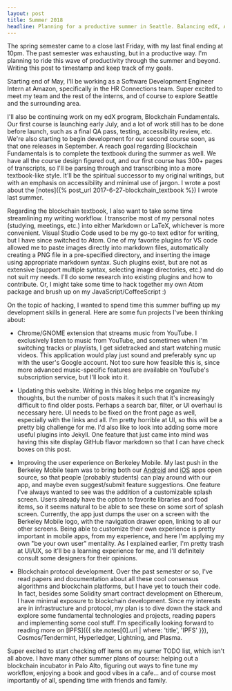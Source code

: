 ```yaml
---
layout: post
title: Summer 2018
headline: Planning for a productive summer in Seattle. Balancing edX, Amazon SDE intern, blockchain textbook, personal projects, updating this blog, etc...
---
```


The spring semester came to a close last Friday, with my last final ending at 10pm. The past semester was exhausting, but in a productive way. I'm planning to ride this wave of productivity through the summer and beyond. Writing this post to timestamp and keep track of my goals.

Starting end of May, I'll be working as a Software Development Engineer Intern at Amazon, specifically in the HR Connections team. Super excited to meet my team and the rest of the interns, and of course to explore Seattle and the surrounding area.

I'll also be continuing work on my edX program, Blockchain Fundamentals. Our first course is launching early July, and a lot of work still has to be done before launch, such as a final QA pass, testing, accessibility review, etc. We're also starting to begin development for our second course soon, as that one releases in September. A reach goal regarding Blockchain Fundamentals is to complete the textbook during the summer as well. We have all the course design figured out, and our first course has 300+ pages of transcripts, so I'll be parsing through and transcribing into a more textbook-like style. It'll be the spiritual successor to my original writings, but with an emphasis on accessibility and minimal use of jargon. I wrote a post about the [notes]({% post_url 2017-6-27-blockchain_textbook %}) I wrote last summer.

Regarding the blockchain textbook, I also want to take some time streamlining my writing workflow. I transcribe most of my personal notes (studying, meetings, etc.) into either Markdown or LaTeX, whichever is more convenient. Visual Studio Code used to be my go-to text editor for writing, but I have since switched to Atom. One of my favorite plugins for VS code allowed me to paste images directly into markdown files, automatically creating a PNG file in a pre-specified directory, and inserting the image using appropriate markdown syntax. Such plugins exist, but are not as extensive (support multiple syntax, selecting image directories, etc.) and do not suit my needs. I'll do some research into existing plugins and how to contribute. Or, I might take some time to hack together my own Atom package and brush up on my JavaScript/CoffeeScript :)

On the topic of hacking, I wanted to spend time this summer buffing up my development skills in general. Here are some fun projects I've been thinking about:

* Chrome/GNOME extension that streams music from YouTube. I exclusively listen to music from YouTube, and sometimes when I'm switching tracks or playlists, I get sidetracked and start watching music videos. This application would play just sound and preferably sync up with the user's Google account. Not too sure how feasible this is, since more advanced music-specific features are available on YouTube's subscription service, but I'll look into it.

* Updating this website. Writing in this blog helps me organize my thoughts, but the number of posts makes it such that it's increasingly difficult to find older posts. Perhaps a search bar, filter, or UI overhaul is necessary here. UI needs to be fixed on the front page as well, especially with the links and all. I'm pretty horrible at UI, so this will be a pretty big challenge for me. I'd also like to look into adding some more useful plugins into Jekyll. One feature that just came into mind was having this site display GitHub flavor markdown so that I can have check boxes on this post.

* Improving the user experience on Berkeley Mobile. My last push in the Berkeley Mobile team was to bring both our [Android](https://github.com/asuc-octo/berkeley-mobile-android) and [iOS](https://github.com/asuc-octo/berkeley-mobile-ios) apps open source, so that people (probably students) can play around with our app, and maybe even suggest/submit feature suggestions. One feature I've always wanted to see was the addition of a customizable splash screen. Users already have the option to favorite libraries and food items, so it seems natural to be able to see these on some sort of splash screen. Currently, the app just dumps the user on a screen with the Berkeley Mobile logo, with the navigation drawer open, linking to all our other screens. Being able to customize their own experience is pretty important in mobile apps, from my experience, and here I'm applying my own "be your own user" mentality. As I explained earlier, I'm pretty trash at UI/UX, so it'll be a learning experience for me, and I'll definitely consult some designers for their opinions.

* Blockchain protocol development. Over the past semester or so, I've read papers and documentation about all these cool consensus algorithms and blockchain platforms, but I have yet to touch their code. In fact, besides some Solidity smart contract development on Ethereum, I have minimal exposure to blockchain development. Since my interests are in infrastructure and protocol, my plan is to dive down the stack and explore some fundamental technologies and projects, reading papers and implementing some cool stuff. I'm specifically looking forward to reading more on [IPFS]({{ site.notes[0].url | where: 'title', 'IPFS' }}), Cosmos/Tendermint, Hyperledger, Lightning, and Plasma.

Super excited to start checking off items on my sumer TODO list, which isn't all above. I have many other summer plans of course: helping out a blockchain incubator in Palo Alto, figuring out ways to fine tune my workflow, enjoying a book and good vibes in a cafe... and of course most importantly of all, spending time with friends and family.
